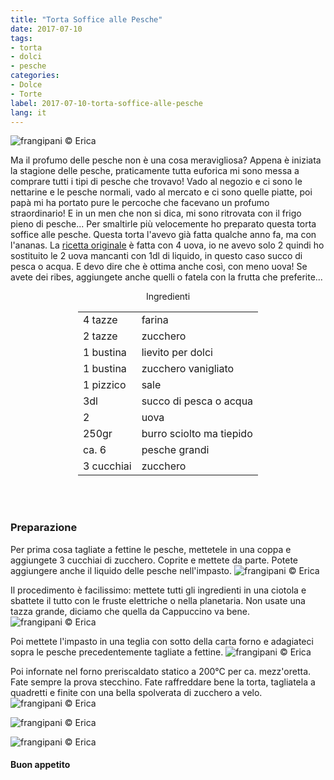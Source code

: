 ```yaml
---
title: "Torta Soffice alle Pesche"
date: 2017-07-10
tags:
- torta
- dolci
- pesche 
categories:
- Dolce
- Torte 
label: 2017-07-10-torta-soffice-alle-pesche
lang: it 
---
```

![](header.jpg "frangipani © Erica")

Ma il profumo delle pesche non è una cosa meravigliosa? Appena è iniziata la stagione delle pesche, praticamente tutta euforica mi sono messa a comprare tutti i tipi di pesche che trovavo! Vado al negozio e ci sono le nettarine e le pesche normali, vado al mercato e ci sono quelle piatte, poi papà mi ha portato pure le percoche che facevano un profumo straordinario! E in un men che non si dica, mi sono ritrovata con il frigo pieno di pesche... Per smaltirle più velocemente ho preparato questa torta soffice alle pesche. Questa torta l'avevo già fatta qualche anno fa, ma con l'ananas. La <a href="http://frangipani.raiano.ch/2015-04-16-torta-all-ananas-sofficissima/" target="_blank">ricetta originale</a> è fatta con 4 uova, io ne avevo solo 2 quindi ho sostituito le 2 uova mancanti con 1dl di liquido, in questo caso succo di pesca o acqua. E devo dire che è ottima anche così, con meno uova! Se avete dei ribes, aggiungete anche quelli o fatela con la frutta che preferite...

<div id="wrapper" style="text-align: center">
  <div id="yourdiv" style="display: inline-block;">
    <div class="ingredients">
      <div class="ingredients-title">Ingredienti</div>
      <table>
        <tbody>
          </tr>
          <tr>
            <td>4 tazze</td>
            <td>farina</td>
          </tr>
          <tr>
            <td>2 tazze</td>
            <td>zucchero</td>
          </tr>
          <tr>
            <td>1 bustina</td>
            <td>lievito per dolci</td>
          </tr>
          <tr>
            <td>1 bustina</td>
            <td>zucchero vanigliato</td>
          </tr>
          <tr>
            <td>1 pizzico</td>
            <td>sale</td>
          </tr>
          <tr>
            <td>3dl</td>
            <td>succo di pesca o acqua</td>
           </tr>
          <tr>
            <td>2</td>
            <td>uova</td>
          </tr>
          <tr>
            <td>250gr</td>
            <td>burro sciolto ma tiepido</td>
          </tr>
          <tr>
            <td>ca. 6</td>
            <td>pesche grandi</td>
          </tr>
          <tr>
            <td>3 cucchiai</td>
            <td>zucchero</td>
          </tr>
        </tbody>
      </table>
      <br></br>
    </div>
  </div>
</div>


<h3>
  <font color="grey">
    <i class="fa-solid fa-gears"></i>
  </font> Preparazione
</h3>

Per prima cosa tagliate a fettine le pesche, mettetele in una coppa e aggiungete 3 cucchiai di zucchero. Coprite e mettete da parte. Potete aggiungere anche il liquido delle pesche nell'impasto.
![](pesche.jpg "frangipani © Erica")

Il procedimento è facilissimo: mettete tutti gli ingredienti in una ciotola e sbattete il tutto con le fruste elettriche o nella planetaria. Non usate una tazza grande, diciamo che quella da Cappuccino va bene.
![](impasto.jpg "frangipani © Erica")

Poi mettete l'impasto in una teglia con sotto della carta forno e adagiateci sopra le pesche precedentemente tagliate a fettine.
![](teglia.jpg "frangipani © Erica")

Poi infornate nel forno preriscaldato statico a 200°C per ca. mezz'oretta. Fate sempre la prova stecchino. Fate raffreddare bene la torta, tagliatela a quadretti e finite con una bella spolverata di zucchero a velo.
![](risultato1.jpg "frangipani © Erica")

![](risultato2.jpg "frangipani © Erica")

![](risultato3.jpg "frangipani © Erica")

<h4>Buon appetito
  <font color="red">
    <i class="fa-regular fa-face-smile"></i>
  </font>
</h4>